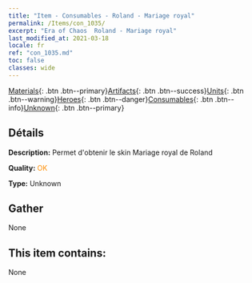 ```yaml
---
title: "Item - Consumables - Roland - Mariage royal"
permalink: /Items/con_1035/
excerpt: "Era of Chaos  Roland - Mariage royal"
last_modified_at: 2021-03-18
locale: fr
ref: "con_1035.md"
toc: false
classes: wide
---
```

 [Materials](/fr/Items/){: .btn .btn--primary}[Artifacts](/fr/Items/Artifacts/){: .btn .btn--success}[Units](/fr/Items/Units/){: .btn .btn--warning}[Heroes](/fr/Items/Heroes/){: .btn .btn--danger}[Consumables](/fr/Items/Consumables/){: .btn .btn--info}[Unknown](/fr/Items/Unknown/){: .btn .btn--primary}

## Détails
 **Description:** Permet d'obtenir le skin Mariage royal de Roland

 **Quality:** <span style="color: #FF8C00">OK</span>

 **Type:** Unknown

## Gather

  None

## This item contains:

  None


